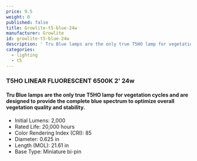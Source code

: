 ```yaml
---
price: 9.5
weight: 0
published: false
title: Growlite-t5-blue-24w
manufacturer: Growlite
id: growlite-t5-blue-24w
description: ' Tru Blue lamps are the only true T5HO lamp for vegetation cycles and are designed to provide the complete blue spectrum to optimize overall vegetation quality and stability.'
categories:
  - lighting
  - t5
---
```

### T5HO LINEAR FLUORESCENT 6500K 2' 24w

#### Tru Blue lamps are the only true T5HO lamp for vegetation cycles and are designed to provide the complete blue spectrum to optimize overall vegetation quality and stability.

* Initial Lumens: 2,000
* Rated Life: 20,000 hours
* Color Rendering Index (CRI): 85
* Diameter: 0.625 in
* Length (MOL): 21.61 in
* Base Type: Miniature bi-pin
